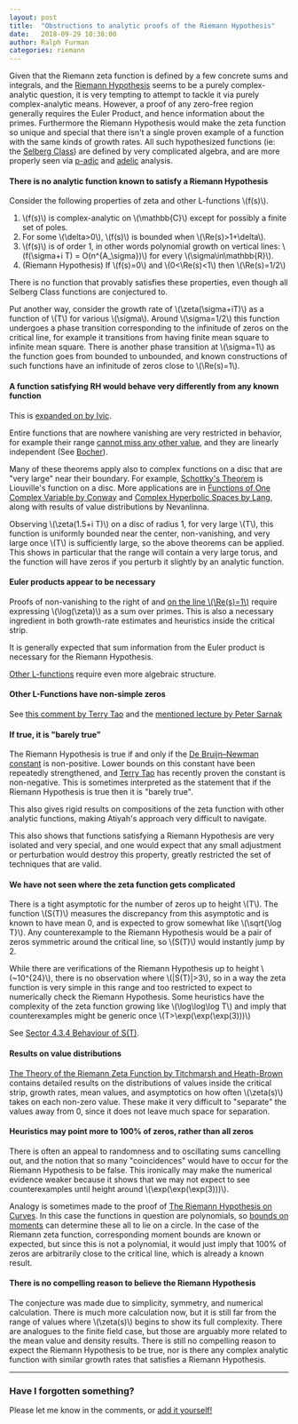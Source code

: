 ```yaml
---
layout: post
title:  "Obstructions to analytic proofs of the Riemann Hypothesis"
date:   2018-09-29 10:38:00
author: Ralph Furman
categories: riemann
---
```


Given that the Riemann zeta function is defined by a few concrete sums and integrals, and the [Riemann Hypothesis](/blems/riemann/) seems to be a purely complex-analytic question, it is very tempting to attempt to tackle it via purely complex-analytic means.  However, a proof of any zero-free region generally requires the Euler Product, and hence information about the primes.  Furthermore the Riemann Hypothesis would make the zeta function so unique and special that there isn't a single proven example of a function with the same kinds of growth rates.  All such hypothesized functions (ie: the [Selberg Class](https://en.wikipedia.org/wiki/Selberg_class)) are defined by very complicated algebra, and are more properly seen via [p-adic](https://en.wikipedia.org/wiki/P-adic_analysis) and [adelic](https://people.maths.bris.ac.uk/~as12313/adele-course/) analysis.

#### There is no analytic function known to satisfy a Riemann Hypothesis

Consider the following properties of zeta and other L-functions \\(f(s)\\).
1. \\(f(s)\\) is complex-analytic on \\(\mathbb{C}\\) except for possibly a finite set of poles.
2. For some \\(\delta>0\\), \\(f(s)\\) is bounded when \\(\Re(s)>1+\delta\\).
3. \\(f(s)\\) is of order 1, in other words polynomial growth on vertical lines:  \\(f(\sigma+i T) = O(n^{A_\sigma})\\) for every \\(\sigma\in\mathbb{R}\\).
4. (Riemann Hypothesis) If \\(f(s)=0\\) and \\(0<\\Re(s)<1\\) then \\(\Re(s)=1/2\\)

There is no function that provably satisfies these properties, even though all Selberg Class functions are conjectured to.

Put another way, consider the growth rate of \\(\zeta(\sigma+iT)\\) as a function of \\(T\\) for various \\(\sigma\\).  Around \\(\sigma=1/2\\) this function undergoes a phase transition corresponding to the infinitude of zeros on the critical line, for example it transitions from having finite mean square to infinite mean square.  There is another phase transition at \\(\sigma=1\\) as the function goes from bounded to unbounded, and known constructions of such functions have an infinitude of zeros close to \\(\Re(s)=1\\).

#### A function satisfying RH would behave very differently from any known function
This is [expanded on by Ivic](https://arxiv.org/abs/math/0311162).

Entire functions that are nowhere vanishing are very restricted in behavior, for example their range [cannot miss any other value](https://en.wikipedia.org/wiki/Liouville%27s_theorem_(complex_analysis)), and they are linearly independent (See [Bocher](https://www.jstor.org/stable/pdf/2007186.pdf)).

Many of these theorems apply also to complex functions on a disc that are "very large" near their boundary.  For example, [Schottky's Theorem](https://en.wikipedia.org/wiki/Schottky%27s_theorem) is Liouville's function on a disc.  More applications are in [Functions of One Complex Variable by Conway](https://www.amazon.com/Functions-Complex-Variable-Graduate-Mathematics/dp/0387903283) and [Complex Hyperbolic Spaces by Lang](https://www.springer.com/us/book/9780387964478), along with results of value distributions by Nevanlinna.

Observing \\(\zeta(1.5+i T)\\) on a disc of radius 1, for very large \\(T\\), this function is uniformly bounded near the center, non-vanishing, and very large once \\(T\\) is sufficiently large, so the above theorems can be applied.  This shows in particular that the range will contain a very large torus, and the function will have zeros if you perturb it slightly by an analytic function.

#### Euler products appear to be necessary

Proofs of non-vanishing to the right of and [on the line \\(\Re(s)=1\\)](http://www-users.math.umn.edu/~garrett/m/complex/notes_2014-15/09_prime_number_theorem.pdf) require expressing \\(\log(\zeta)\\) as a sum over primes.  This is also a necessary ingredient in both growth-rate estimates and heuristics inside the critical strip.

It is generally expected that sum information from the Euler product is necessary for the Riemann Hypothesis.

[Other L-functions](https://en.wikipedia.org/wiki/Artin_L-function) require even more algebraic structure.


#### Other L-Functions have non-simple zeros

See [this comment by Terry Tao](https://terrytao.wordpress.com/2018/09/06/polymath15-tenth-thread-numerics-update/#comment-505250) and the [mentioned lecture by Peter Sarnak](https://aimath.org/rh2018/)

#### If true, it is "barely true"
The Riemann Hypothesis is true if and only if the [De Bruijn–Newman constant](https://en.wikipedia.org/wiki/De_Bruijn%E2%80%93Newman_constant) is non-positive.  Lower bounds on this constant have been repeatedly strengthened, and [Terry Tao](https://terrytao.wordpress.com/2018/01/19/the-de-bruijn-newman-constant-is-non-negativ/) has recently proven the constant is non-negative.  This is sometimes interpreted as the statement that if the Riemann Hypothesis is true then it is "barely true".

This also gives rigid results on compositions of the zeta function with other analytic functions, making Atiyah's approach very difficult to navigate.

This also shows that functions satisfying a Riemann Hypothesis are very isolated and very special, and one would expect that any small adjustment or perturbation would destroy this property, greatly restricted the set of techniques that are valid.

#### We have not seen where the zeta function gets complicated

There is a tight asymptotic for the number of zeros up to height \\(T\\).  The function \\(S(T)\\) measures the discrepancy from this asymptotic and is known to have mean 0, and is expected to grow somewhat like \\(\sqrt{\log T}\\).  Any counterexample to the Riemann Hypothesis would be a pair of zeros symmetric around the critical line, so \\(S(T)\\) would instantly jump by 2.

While there are verifications of the Riemann Hypothesis up to height \\(~10^{24}\\), there is no observation where \\(\|S(T)\|>3\\), so in a way the zeta function is very simple in this range and too restricted to expect to numerically check the Riemann Hypothesis.  Some heuristics have the complexity of the zeta function growing like \\(\log\log\log T\\) and imply that counterexamples might be generic once \\(T>\exp(\exp(\exp(3)))\\)

See [Sector 4.3.4 Behaviour of S(T)](http://numbers.computation.free.fr/Constants/Miscellaneous/zetazeros1e13-1e24.pdf).

#### Results on value distributions

[The Theory of the Riemann Zeta Function by Titchmarsh and Heath-Brown](https://www.amazon.com/Theory-Riemann-Zeta-Function-Science-Publications/dp/0198533691) contains detailed results on the distributions of values inside the critical strip, growth rates, mean values, and asymptotics on how often \\(\zeta(s)\\) takes on each non-zero value.  These make it very difficult to "separate" the values away from 0, since it does not leave much space for separation.

#### Heuristics may point more to 100% of zeros, rather than all zeros

There is often an appeal to randomness and to oscillating sums cancelling out, and the notion that so many "coincidences" would have to occur for the Riemann Hypothesis to be false.  This ironically may make the numerical evidence weaker because it shows that we may not expect to see counterexamples until height around \\(\exp(\exp(\exp(3)))\\).

Analogy is sometimes made to the proof of [The Riemann Hypothesis on Curves](https://en.wikipedia.org/wiki/Weil_conjectures).  In this case the functions in question are polynomials, so [bounds on moments](https://terrytao.wordpress.com/2018/06/07/heat-flow-and-zeroes-of-polynomials-ii-zeroes-on-a-circle/) can determine these all to lie on a circle.  In the case of the Riemann zeta function, corresponding moment bounds are known or expected, but since this is not a polynomial, it would just imply that 100% of zeros are arbitrarily close to the critical line, which is already a known result.  

#### There is no compelling reason to believe the Riemann Hypothesis

The conjecture was made due to simplicity, symmetry, and numerical calculation.  There is much more calculation now, but it is still far from the range of values where \\(\zeta(s)\\) begins to show its full complexity.  There are analogues to the finite field case, but those are arguably more related to the mean value and density results.  There is still no compelling reason to expect the Riemann Hypothesis to be true, nor is there any complex analytic function with similar growth rates that satisfies a Riemann Hypothesis.



****

### Have I forgotten something?
Please let me know in the comments, or [add it yourself!](https://github.com/rfurman/pnphard)

